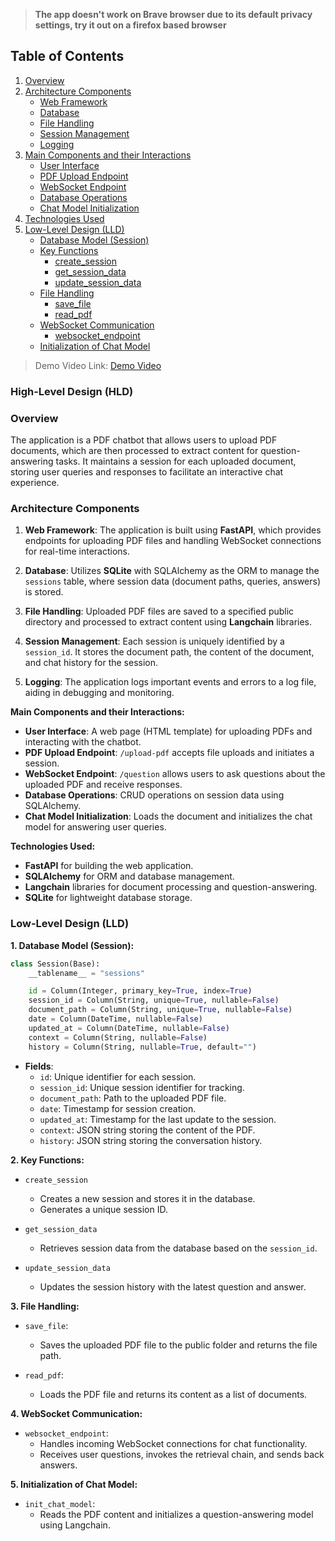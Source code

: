 > **The app doesn't work on Brave browser due to its default privacy settings, try it out on a firefox based browser**

## Table of Contents
1. [Overview](#overview)
2. [Architecture Components](#architecture-components)
   - [Web Framework](#web-framework)
   - [Database](#database)
   - [File Handling](#file-handling)
   - [Session Management](#session-management)
   - [Logging](#logging)
3. [Main Components and their Interactions](#main-components-and-their-interactions)
   - [User Interface](#user-interface)
   - [PDF Upload Endpoint](#pdf-upload-endpoint)
   - [WebSocket Endpoint](#websocket-endpoint)
   - [Database Operations](#database-operations)
   - [Chat Model Initialization](#chat-model-initialization)
4. [Technologies Used](#technologies-used)
5. [Low-Level Design (LLD)](#low-level-design-lld)
   - [Database Model (Session)](#database-model-session)
   - [Key Functions](#key-functions)
     - [create_session](#create_session)
     - [get_session_data](#get_session_data)
     - [update_session_data](#update_session_data)
   - [File Handling](#file-handling)
     - [save_file](#save_file)
     - [read_pdf](#read_pdf)
   - [WebSocket Communication](#websocket-communication)
     - [websocket_endpoint](#websocket_endpoint)
   - [Initialization of Chat Model](#initialization-of-chat-model)

> Demo Video Link: [Demo Video](https://drive.google.com/file/d/1aIlxDOuKZf_y4n6PXZsrZcQ6rHPXcsTA/view?usp=sharing)

### High-Level Design (HLD)

### Overview
The application is a PDF chatbot that allows users to upload PDF documents, which are then processed to extract content for question-answering tasks. It maintains a session for each uploaded document, storing user queries and responses to facilitate an interactive chat experience.

### Architecture Components
1. **Web Framework**: The application is built using **FastAPI**, which provides endpoints for uploading PDF files and handling WebSocket connections for real-time interactions.

2. **Database**: Utilizes **SQLite** with SQLAlchemy as the ORM to manage the `sessions` table, where session data (document paths, queries, answers) is stored.

3. **File Handling**: Uploaded PDF files are saved to a specified public directory and processed to extract content using **Langchain** libraries.

4. **Session Management**: Each session is uniquely identified by a `session_id`. It stores the document path, the content of the document, and chat history for the session.

5. **Logging**: The application logs important events and errors to a log file, aiding in debugging and monitoring.

**Main Components and their Interactions:**
- **User Interface**: A web page (HTML template) for uploading PDFs and interacting with the chatbot.
- **PDF Upload Endpoint**: `/upload-pdf` accepts file uploads and initiates a session.
- **WebSocket Endpoint**: `/question` allows users to ask questions about the uploaded PDF and receive responses.
- **Database Operations**: CRUD operations on session data using SQLAlchemy.
- **Chat Model Initialization**: Loads the document and initializes the chat model for answering user queries.

**Technologies Used:**
- **FastAPI** for building the web application.
- **SQLAlchemy** for ORM and database management.
- **Langchain** libraries for document processing and question-answering.
- **SQLite** for lightweight database storage.

### Low-Level Design (LLD)

**1. Database Model (Session):**
```python
class Session(Base):
    __tablename__ = "sessions"

    id = Column(Integer, primary_key=True, index=True)
    session_id = Column(String, unique=True, nullable=False)
    document_path = Column(String, unique=True, nullable=False)
    date = Column(DateTime, nullable=False)
    updated_at = Column(DateTime, nullable=False)
    context = Column(String, nullable=False)
    history = Column(String, nullable=True, default="")
```
- **Fields**:
  - `id`: Unique identifier for each session.
  - `session_id`: Unique session identifier for tracking.
  - `document_path`: Path to the uploaded PDF file.
  - `date`: Timestamp for session creation.
  - `updated_at`: Timestamp for the last update to the session.
  - `context`: JSON string storing the content of the PDF.
  - `history`: JSON string storing the conversation history.

**2. Key Functions:**
- `create_session`
  - Creates a new session and stores it in the database.
  - Generates a unique session ID.

- `get_session_data`
  - Retrieves session data from the database based on the `session_id`.

- `update_session_data`
  - Updates the session history with the latest question and answer.

**3. File Handling:**
- `save_file`:
  - Saves the uploaded PDF file to the public folder and returns the file path.

- `read_pdf`:
  - Loads the PDF file and returns its content as a list of documents.

**4. WebSocket Communication:**
- `websocket_endpoint`:
  - Handles incoming WebSocket connections for chat functionality.
  - Receives user questions, invokes the retrieval chain, and sends back answers.

**5. Initialization of Chat Model:**
- `init_chat_model`:
  - Reads the PDF content and initializes a question-answering model using Langchain.
